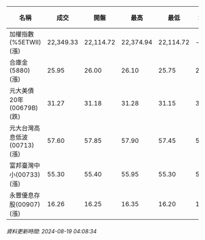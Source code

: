 | 名稱 | 成交 | 開盤 | 最高 | 最低 | 均價 | 成交金額(億) | 昨收 | 漲跌幅 | 漲跌 | 總量 | 昨量 | 振幅 |
| -------- | -------- | -------- | -------- |-------- | -------- | -------- |-------- |-------- |-------- | -------- | -------- |-------- |
|加權指數(%5ETWII) (漲)|22,349.33|22,114.72|22,374.94|22,114.72|-|4,168.12|21,895.17|2.07%|454.16|8,193,132|0|1.19%|
|合庫金(5880) (漲)|25.95|26.00|26.10|25.75|25.97|4.77|25.55|1.57%|0.40|18,362|12,320|1.37%|
|元大美債20年(00679B) (跌)|31.27|31.18|31.28|31.15|31.25|44.79|31.36|0.29%|0.09|143,311|160,784|0.41%|
|元大台灣高息低波(00713) (漲)|57.60|57.85|57.90|57.45|57.62|5.20|57.20|0.70%|0.40|9,025|8,602|0.79%|
|富邦臺灣中小(00733) (漲)|55.30|55.40|55.95|55.30|55.63|0.823|54.10|2.22%|1.20|1,479|769|1.20%|
|永豐優息存股(00907) (漲)|16.26|16.25|16.35|16.20|16.27|0.800|16.05|1.31%|0.21|4,918|4,115|0.93%|
###### 資料更新時間: 2024-08-19 04:08:34